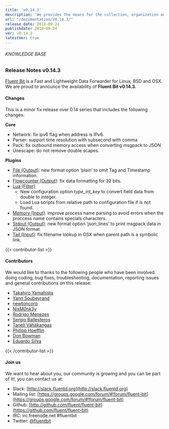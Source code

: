 ```yaml
---
title: 'v0.14.3'
description: 'We provides the means for the collection, organization and computerized retrieval of knowledgeand Lightweight Data Forwarder for Linux, BSD and OSX. We are proud to announce the availability of Fluent Bit v0.14.3.'
url: "/documentation/v0.14.3/"
release_date: 2018-09-24
publishdate: 2018-09-24
ver: v0.14.3
latestVer: true
---
```



###### KNOWLEDGE BASE

### Release Notes v0.14.3

[Fluent Bit](https://fluentbit.io/) is a Fast and Lightweight Data Forwarder for Linux, BSD and OSX. We are proud to announce the availability of **Fluent Bit v0.14.3.**

#### Changes

This is a minor fix release over 0.14 series that includes the following changes:

**Core**

* Network: fix ipv6 flag when address is IPv6.
* Parser: support time resolution with subsecond with comma
* Pack: fix outbound memory access when converting msgpack to JSON
* Unescape: do not remove double scapes.
  
**Plugins**

* [File (Output)](https://docs.fluentbit.io/manual/output/file): new format option ‘plain’ to omit Tag and Timestamp information.
* [Flowcounter (Output)](https://docs.fluentbit.io/manual/output/flowcounter): fix data formatting for 32 bits.
* [Lua (Filter)](https://docs.fluentbit.io/manual/filter/lua)
  * New configuration option _type_int_key_ to convert field data from double to integer.
  * Load Lua scripts from relative path to configuration file if is not found.
* [Memory (Input)](https://docs.fluentbit.io/manual/input/mem): improve process name parsing to avoid errors when the proccess name contains specials characters.
* [Stdout (Output)](https://docs.fluentbit.io/manual/output/stdout): new format option ‘json_lines’ to print msgpack data in JSON format.
* [Tail (Input)](https://docs.fluentbit.io/manual/input/tail): fix filename lookup in OSX when parent path is a symbolic link.



{{< contributor-list >}}

#### Contributors

We would like to thanks to the following people who have been involved doing coding, bug fixes, troubleshooting, documentation, reporting issues and general contributions on this release:


* [Takahiro Yamahista](https://github.com/nokute78)
* [Yann Soubeyrand](https://github.com/yann-soubeyrand)
* [newtoncorp](https://github.com/newtoncorp)
* [NixM0nk3y](https://github.com/NixM0nk3y)
* [Rodrigo Menezes](https://github.com/rdrgmnzs)
* [Sergio Ballesteros](https://github.com/ese)
* [Taneli Vähäkangas](https://github.com/taneli76)
* [Philipp Hoefflin](https://github.com/phoefflin)
* [Don Bowman](https://github.com/donbowman)
* [Eduardo Silva](https://github.com/edsiper)

{{< /contributor-list >}}

#### Join us

We want to hear about you, our community is growing and you can be part of it!, you can contact us at:

* Slack: [http://slack.fluentd.org](http://slack.fluentd.org)
* Mailing list: [https://groups.google.com/forum/#!forum/fluent-bit](https://groups.google.com/forum/#!forum/fluent-bit)
* Github: [http://github.com/fluent/fluent-bit](https://github.com/fluent/fluent-bit)
* IRC: irc.freenode.net #fluentbit
* Twitter: [@fluentbit](https://twitter.com/fluentbit)